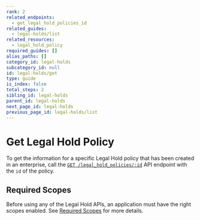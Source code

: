 ```yaml
---
rank: 2
related_endpoints:
  - get_legal_hold_policies_id
related_guides:
  - legal-holds/list
related_resources:
  - legal_hold_policy
required_guides: []
alias_paths: []
category_id: legal-holds
subcategory_id: null
id: legal-holds/get
type: guide
is_index: false
total_steps: 2
sibling_id: legal-holds
parent_id: legal-holds
next_page_id: legal-holds
previous_page_id: legal-holds/list
---
```


# Get Legal Hold Policy

To get the information for a specific Legal Hold policy that has been created in
an enterprise, call the [`GET /legal_hold_policies/:id`][legal_hold] API
endpoint with the `id` of the policy.

<Samples id='get_legal_hold_policies_i' >

</Samples>

## Required Scopes

Before using any of the Legal Hold APIs, an application must have the right
scopes enabled. See [Required Scopes][scopes] for more details.

[legal_hold]: e://get_legal_hold_policies_id
[scopes]: g://legal-holds#required-scopes
